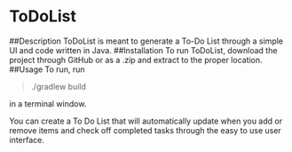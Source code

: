 # ToDoList
##Description
ToDoList is meant to generate a To-Do List through a simple UI and code written in Java.
##Installation
To run ToDoList, download the project through GitHub or as a .zip and extract to the proper location.
##Usage
To run, run
> ./gradlew build

in a terminal window.

You can create a To Do List that will automatically update when you add or remove items and check off completed tasks through the easy to use user interface.
